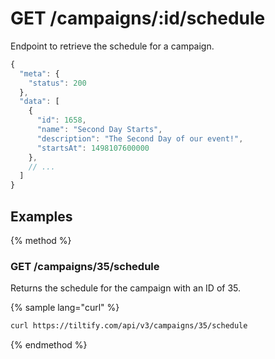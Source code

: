# GET /campaigns/:id/schedule

Endpoint to retrieve the schedule for a campaign.

```js
{
  "meta": {
    "status": 200
  },
  "data": [
    {
      "id": 1658,
      "name": "Second Day Starts",
      "description": "The Second Day of our event!",
      "startsAt": 1498107600000
    },
    // ...
  ]
}
```

## Examples

{% method %}
### GET /campaigns/35/schedule
Returns the schedule for the campaign with an ID of 35.

{% sample lang="curl" %}
```bash
curl https://tiltify.com/api/v3/campaigns/35/schedule
```

{% endmethod %}
